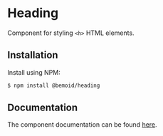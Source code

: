 # Heading

Component for styling `<h>` HTML elements.

## Installation

Install using NPM:

```bash
$ npm install @bemoid/heading
```

## Documentation

The component documentation can be found [here](//bemoid.org/docs/heading).
